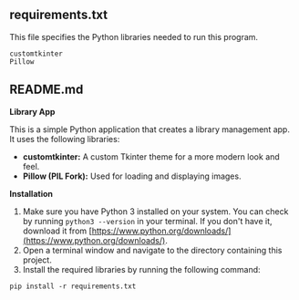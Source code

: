 ## requirements.txt

This file specifies the Python libraries needed to run this program.

```
customtkinter
Pillow
```

## README.md

**Library App**

This is a simple Python application that creates a library management app. It uses the following libraries:

* **customtkinter:** A custom Tkinter theme for a more modern look and feel.
* **Pillow (PIL Fork):** Used for loading and displaying images.

**Installation**

1. Make sure you have Python 3 installed on your system. You can check by running `python3 --version` in your terminal. If you don't have it, download it from [https://www.python.org/downloads/](https://www.python.org/downloads/).
2. Open a terminal window and navigate to the directory containing this project.
3. Install the required libraries by running the following command:

```
pip install -r requirements.txt
```



